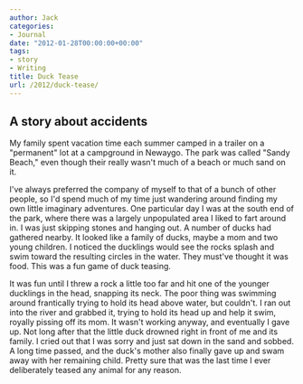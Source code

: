```yaml
---
author: Jack
categories:
- Journal
date: "2012-01-28T00:00:00+00:00"
tags:
- story
- Writing
title: Duck Tease
url: /2012/duck-tease/
---
```


## A story about accidents
          
My family spent vacation time each summer camped in a trailer on a "permanent" lot at a campground in Newaygo. The park was called "Sandy Beach," even though their really wasn't much of a beach or much sand on it.

I've always preferred the company of myself to that of a bunch of other people, so I'd spend much of my time just wandering around finding my own little imaginary adventures. One particular day I was at the south end of the park, where there was a largely unpopulated area I liked to fart around in. I was just skipping stones and hanging out. A number of ducks had gathered nearby. It looked like a family of ducks, maybe a mom and two young children. I noticed the ducklings would see the rocks splash and swim toward the resulting circles in the water. They must've thought it was food. This was a fun game of duck teasing.

It was fun until I threw a rock a little too far and hit one of the younger ducklings in the head, snapping its neck. The poor thing was swimming around frantically trying to hold its head above water, but couldn't. I ran out into the river and grabbed it, trying to hold its head up and help it swim, royally pissing off its mom. It wasn't working anyway, and eventually I gave up. Not long after that the little duck drowned right in front of me and its family. I cried out that I was sorry and just sat down in the sand and sobbed. A long time passed, and the duck's mother also finally gave up and swam away with her remaining child. Pretty sure that was the last time I ever deliberately teased any animal for any reason.
